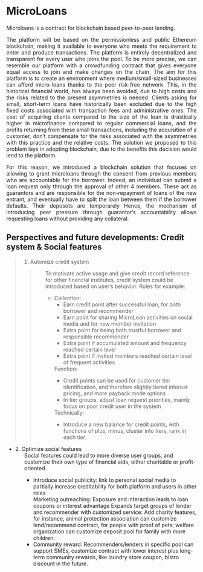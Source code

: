 # MicroLoans

Microloans is a contract for blockchain based peer-to-peer lending. 

<div style="text-align: justify">
The platform will be based on the permissionless and public Ethereum blockchain, making it available to everyone who meets the requirement to enter and produce transactions. The platform is entirely decentralized and transparent for every user who joins the pool. To be more precise, we can resemble our platform with a crowdfunding contract that gives everyone equal access to join and make changes on the chain. 
The aim for this platform is to create an environment where medium/small-sized businesses can afford micro-loans thanks to the peer risk-free network. This, in the historical financial world, has always been avoided, due to high costs and the risks related to the present asymmetries is needed. Clients asking for small, short-term loans have historically been excluded due to the high fixed costs associated with transaction fees and administrative ones. The cost of acquiring clients compared to the size of the loan is drastically higher in microfinance compared to regular commercial loans, and the profits returning from these small transactions, including the acquisition of a customer, don’t compensate for the risks associated with the asymmetries with this practice and the relative costs. The solution we proposed to this problem lays in adopting blockchain, due to the benefits this decision would lend to the platform.

For this reason, we introduced a blockchain solution that focuses on allowing to grant microloans through the consent from previous members who are accountable for the borrower. Indeed, an individual can submit a loan request only through the approval of other 4 members. These act as guarantors and are responsible for the non-repayment of loans of the new entrant, and eventually have to split the loan between them if the borrower defaults. Their deposots are temporarely  Hence, the mechanism of introducing peer pressure through guarantor’s accountability allows requesting loans without providing any collateral.
</div>

## Perspectives and future developments: Credit system & Social features

> 1. Automize credit system
>>    <ul>
>>    To motivate active usage and give credit record reference for other financial institutes, credit system could be introduced based on user’s behavior. Rules 
>> for example:
>>      <ul>
>>  <li> Collection:
>>    <ul>
>>    <li>Earn credit point after successful loan, for both borrower and recommender </li>
>>    <li>Earn point for sharing MicroLoan activities on social media and for new member invitation</li>
>>    <li>Extra point for being both trustful borrower and responsible recommender</li>
>>    <li>Extra point if accumulated amount and frequency reached certain level​</li>
>>    <li>Extra point if invited members reached certain level of frequent activities</li>
>>    </ul>
>>  </li> Function:
>>    <ul>
>>    <li>Credit points can be used for customer tier identification, and therefore slightly tiered interest pricing, and more payback mode options</li>
>>    <li>In tier groups, adjust loan request priorities, mainly focus on poor credit user in the system</li>
>>    </ul>
>>  </li> Technically:
>>    <ul>
>>    <li>Introduce a new balance for credit points, with functions of plus, minus, cluster into tiers, rank in each tier.</li>
>>    <ul>
>> </ul>


<ul>
  <li>2. Optimize social features
    <ul>
    Social features could lead to more diverse user groups, and customize their own type of financial aids, either charitable or profit-oriented.
      <ul>
  <li>Introduce social publicity: link to personal social media to partially increase creditability for both platform and users in other roles
  </li>Marketing outreaching: Exposure and interaction leads to loan coupons or interest advantage
  </li>Expands target groups of lender and recommender with customized service: Add charity features, for instance, animal protection association can customize lend/recommend contract, for people with proof of pets; welfare organization can customize deposit pool for family with more children.
    <li>Community reward: Recommenders/lenders in specific pool can support SMEs, customize contract with lower interest plus long-term community rewards, like laundry store coupon, bistro discount in the future.
</ul>
